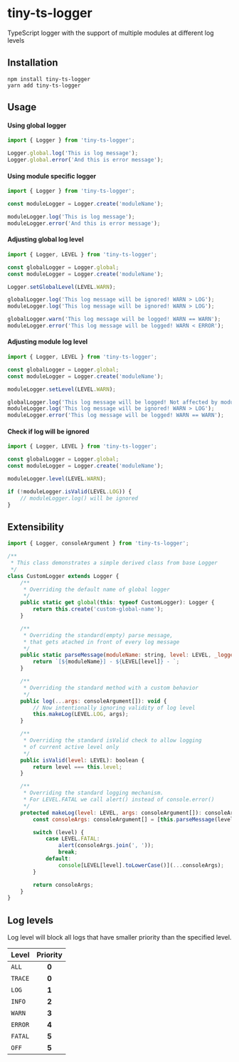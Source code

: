 # tiny-ts-logger
TypeScript logger with the support of multiple modules at different log levels

## Installation
```
npm install tiny-ts-logger
yarn add tiny-ts-logger
```

## Usage

#### Using global logger
```javascript
import { Logger } from 'tiny-ts-logger';

Logger.global.log('This is log message');
Logger.global.error('And this is error message');
```

#### Using module specific logger

```javascript
import { Logger } from 'tiny-ts-logger';

const moduleLogger = Logger.create('moduleName');

moduleLogger.log('This is log message');
moduleLogger.error('And this is error message');
```

#### Adjusting global log level
```javascript
import { Logger, LEVEL } from 'tiny-ts-logger';

const globalLogger = Logger.global;
const moduleLogger = Logger.create('moduleName');

Logger.setGlobalLevel(LEVEL.WARN);

globalLogger.log('This log message will be ignored! WARN > LOG');
moduleLogger.log('This log message will be ignored! WARN > LOG');

globalLogger.warn('This log message will be logged! WARN == WARN');
moduleLogger.error('This log message will be logged! WARN < ERROR');
```

#### Adjusting module log level
```javascript
import { Logger, LEVEL } from 'tiny-ts-logger';

const globalLogger = Logger.global;
const moduleLogger = Logger.create('moduleName');

moduleLogger.setLevel(LEVEL.WARN);

globalLogger.log('This log message will be logged! Not affected by module level');
moduleLogger.log('This log message will be ignored! WARN > LOG');
moduleLogger.error('This log message will be logged! WARN == WARN');
```

#### Check if log will be ignored
```javascript
import { Logger, LEVEL } from 'tiny-ts-logger';

const globalLogger = Logger.global;
const moduleLogger = Logger.create('moduleName');

moduleLogger.level(LEVEL.WARN);

if (!moduleLogger.isValid(LEVEL.LOG)) {
    // moduleLogger.log() will be ignored
}
```

## Extensibility
```javascript
import { Logger, consoleArgument } from 'tiny-ts-logger';

/**
 * This class demonstrates a simple derived class from base Logger
 */
class CustomLogger extends Logger {
    /**
     * Overriding the default name of global logger
     */
    public static get global(this: typeof CustomLogger): Logger {
        return this.create('custom-global-name');
    }

    /**
     * Overriding the standard(empty) parse message,
     * that gets atached in front of every log message
     */
    public static parseMessage(moduleName: string, level: LEVEL, _logger: CustomLogger): string {
        return `[${moduleName}] - ${LEVEL[level]} - `;
    }

    /**
     * Overriding the standard method with a custom behavior
     */
    public log(...args: consoleArgument[]): void {
        // Now intentionally ignoring validity of log level
        this.makeLog(LEVEL.LOG, args);
    }

    /**
     * Overriding the standard isValid check to allow logging
     * of current active level only
     */
    public isValid(level: LEVEL): boolean {
        return level === this.level;
    }

    /**
     * Overriding the standard logging mechanism.
     * For LEVEL.FATAL we call alert() instead of console.error()
     */
    protected makeLog(level: LEVEL, args: consoleArgument[]): consoleArgument[] {
        const consoleArgs: consoleArgument[] = [this.parseMessage(level), ...args];

        switch (level) {
            case LEVEL.FATAL:
                alert(consoleArgs.join(', '));
                break;
            default:
                console[LEVEL[level].toLowerCase()](...consoleArgs);
        }

        return consoleArgs;
    }
}
```

## Log levels
Log level will block all logs that have smaller priority than the specified level.

| Level      | Priority   |
|------------| :---------:|
| `ALL`      | **0**      |
| `TRACE`    | **0**      |
| `LOG`      | **1**      |
| `INFO`     | **2**      |
| `WARN`     | **3**      |
| `ERROR`    | **4**      |
| `FATAL`    | **5**      |
| `OFF`      | **5**      |
